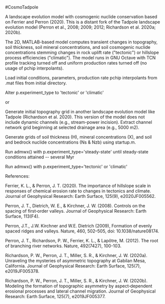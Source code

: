 #CosmoTadpole

A landscape evolution model with cosmogenic nuclide conservation based on Ferrier and Perron (2020). This is a distant fork of the Tadpole landscape evolution model (Perron et al., 2008; 2009; 2012; Richardson et al. 2020a; 2020b).

The 2D, MATLAB-based model computes transient changes in topography, soil thickness, soil mineral concentrations, and soil cosmogenic nuclide concentrations stemming changes in rock uplift rate ("tectonic") or hillslope process efficiencies ("climatic"). The model runs in GNU Octave with TCN profile tracking turned off and uniform production rates turned off (no usage of pchip interpolants).

Load initial conditions, parameters, production rate pchip interpolants from .mat files from initial directory.

Alter p.experiment_type to 'tectonic' or 'climatic'

or

Generate initial topography grid in another landscape evolution model like Tadpole (Richardson et al. 2020). This version of the model does not include dynamic channels (e.g., stream-power incision). Extract channel network grid beginning at selected drainage area (e.g., 5000 m2).

Generate grids of soil thickness (H), mineral concentrations (X), and soil and bedrock nuclide concentrations (Ns & Nzb) using startup.m.

Run admwx() with p.experiment_type='steady-state' until steady-state conditions attained -- several Myr

Run admwx() with p.experiment_type='tectonic' or 'climatic'

References:

Ferrier, K. L., & Perron, J. T. (2020). The importance of hillslope scale in responses of chemical erosion rate to changes in tectonics and climate. Journal of Geophysical Research: Earth Surface, 125(9), e2020JF005562.

Perron, J. T., Dietrich, W. E., & Kirchner, J. W. (2008). Controls on the spacing of first‐order valleys. Journal of Geophysical Research: Earth Surface, 113(F4).

Perron, J.T., J.W. Kirchner and W.E. Dietrich (2009), Formation of evenly spaced ridges and valleys. Nature, 460, 502–505, doi: 10.1038/nature08174.

Perron, J. T., Richardson, P. W., Ferrier, K. L., & Lapôtre, M. (2012). The root of branching river networks. Nature, 492(7427), 100-103.

Richardson, P. W., Perron, J. T., Miller, S. R., & Kirchner, J. W. (2020a). Unraveling the mysteries of asymmetric topography at Gabilan Mesa, California. Journal of Geophysical Research: Earth Surface, 125(7), e2019JF005378.

Richardson, P. W., Perron, J. T., Miller, S. R., & Kirchner, J. W. (2020b). Modeling the formation of topographic asymmetry by aspect‐dependent erosional processes and lateral channel migration. Journal of Geophysical Research: Earth Surface, 125(7), e2019JF005377.

